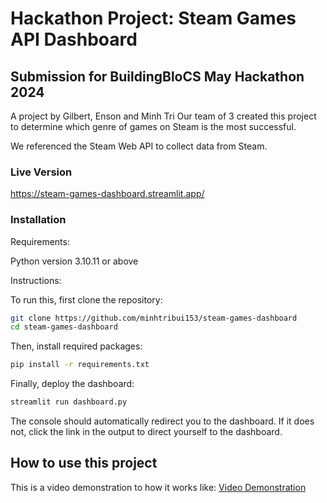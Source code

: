 # Hackathon Project: Steam Games API Dashboard
## Submission for BuildingBloCS May Hackathon 2024
A project by Gilbert, Enson and Minh Tri
Our team of 3 created this project to determine which genre of games on Steam is the most successful.

We referenced the Steam Web API to collect data from Steam.

### Live Version

https://steam-games-dashboard.streamlit.app/

### Installation

Requirements:

Python version 3.10.11 or above

Instructions:

To run this, first clone the repository:
```bash
git clone https://github.com/minhtribui153/steam-games-dashboard
cd steam-games-dashboard
```

Then, install required packages:
```bash
pip install -r requirements.txt
```

Finally, deploy the dashboard:
```bash
streamlit run dashboard.py
```
The console should automatically redirect you to the dashboard.
If it does not, click the link in the output to direct yourself to the dashboard.


## How to use this project
This is a video demonstration to how it works like:
[Video Demonstration]([./video/Steam-games-dashboard.mp4](https://drive.google.com/file/d/1ZP5qgtEkovpq4VKiFRJ5TEE55FoH7ZpP)https://drive.google.com/file/d/1ZP5qgtEkovpq4VKiFRJ5TEE55FoH7ZpP)
